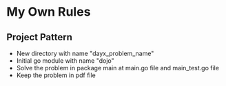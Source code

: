 # My Own Rules

## Project Pattern

- New directory with name "dayx_problem_name"
- Initial go module with name "dojo"
- Solve the problem in package main at main.go file and main_test.go file
- Keep the problem in pdf file
